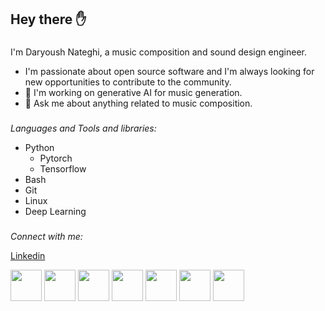## Hey there ✋

### 
I'm Daryoush Nateghi, a music composition and sound design engineer. 
- I'm passionate about open source software and I'm always looking for new opportunities to contribute to the community.
- 🌱 I'm working on generative AI for music generation. 
- 💬 Ask me about anything related to music composition.


### 
*Languages and Tools and libraries:* 

- Python
  * Pytorch
  * Tensorflow
- Bash
- Git
- Linux
- Deep Learning
  
### 
*Connect with me:* 

[Linkedin](https://www.linkedin.com/in/daryoush-nateghi-921b65225/)

<img src="https://cdn.jsdelivr.net/gh/devicons/devicon@latest/icons/python/python-original.svg" width=50 /> <img src="https://cdn.jsdelivr.net/gh/devicons/devicon@latest/icons/matlab/matlab-original.svg" width=50/> <img src="https://cdn.jsdelivr.net/gh/devicons/devicon@latest/icons/tensorflow/tensorflow-original.svg"  width=50 /> <img src="https://cdn.jsdelivr.net/gh/devicons/devicon@latest/icons/pytorch/pytorch-original.svg"  width=50 />  <img src="https://cdn.jsdelivr.net/gh/devicons/devicon@latest/icons/github/github-original.svg"  width=50 /> <img src="https://cdn.jsdelivr.net/gh/devicons/devicon@latest/icons/bash/bash-original.svg"  width=50 />  <img src="https://cdn.jsdelivr.net/gh/devicons/devicon@latest/icons/linux/linux-plain.svg"  width=50 />



          
          
          
          

